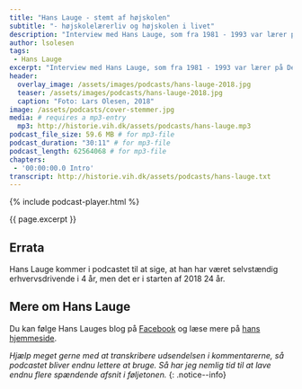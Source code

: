```yaml
---
title: "Hans Lauge - stemt af højskolen"
subtitle: "- højskolelærerliv og højskolen i livet"
description: "Interview med Hans Lauge, som fra 1981 - 1993 var lærer på Den Jyske Idrætsskole. Hans fortæller om hvordan højskolen har påvirket hans liv."
author: lsolesen
tags:
 - Hans Lauge
excerpt: "Interview med Hans Lauge, som fra 1981 - 1993 var lærer på Den Jyske Idrætsskole. Hans fortæller om hvordan højskolen har påvirket hans liv."
header:
  overlay_image: /assets/images/podcasts/hans-lauge-2018.jpg
  teaser: /assets/images/podcasts/hans-lauge-2018.jpg
  caption: "Foto: Lars Olesen, 2018"
image: /assets/podcasts/cover-stemmer.jpg
media: # requires a mp3-entry
  mp3: http://historie.vih.dk/assets/podcasts/hans-lauge.mp3
podcast_file_size: 59.6 MB # for mp3-file
podcast_duration: "30:11" # for mp3-file
podcast_length: 62564068 # for mp3-file
chapters:
 - '00:00:00.0 Intro'
transcript: http://historie.vih.dk/assets/podcasts/hans-lauge.txt
---
```


{% include podcast-player.html %}

{{ page.excerpt }}

## Errata

Hans Lauge kommer i podcastet til at sige, at han har været selvstændig erhvervsdrivende i 4 år, men det er i starten af 2018 24 år.

## Mere om Hans Lauge

Du kan følge Hans Lauges blog på [Facebook](http://facebook.com/hanslaugedk) og læse mere på [hans hjemmeside](http://hanslauge.dk).

_Hjælp meget gerne med at transkribere udsendelsen i kommentarerne, så podcastet bliver endnu lettere at bruge. Så har jeg nemlig tid til at lave endnu flere spændende afsnit i føljetonen._
{: .notice--info}
